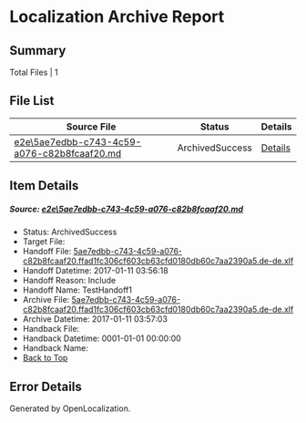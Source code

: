 # <a name='report-top'></a> Localization Archive Report

## Summary
 Total Files | 1

## File List
 Source File | Status | Details 
 ----------- | ------ | ------- 
 [e2e\5ae7edbb-c743-4c59-a076-c82b8fcaaf20.md](https://github.com/OpenLocalizationTestOrg/ol-test0/blob/5477e66ac4390d114b30efbee5b0660f8e919cd6/e2e/5ae7edbb-c743-4c59-a076-c82b8fcaaf20.md) | ArchivedSuccess | [Details](#4f268c51e4c1d9b6773f0a1483ca46e100c9c3034)

## Item Details
##### <a name='4f268c51e4c1d9b6773f0a1483ca46e100c9c3034'></a> Source: [e2e\5ae7edbb-c743-4c59-a076-c82b8fcaaf20.md](https://github.com/OpenLocalizationTestOrg/ol-test0/blob/5477e66ac4390d114b30efbee5b0660f8e919cd6/e2e/5ae7edbb-c743-4c59-a076-c82b8fcaaf20.md)
* Status: ArchivedSuccess
* Target File: 
* Handoff File: [5ae7edbb-c743-4c59-a076-c82b8fcaaf20.ffad1fc306cf603cb63cfd0180db60c7aa2390a5.de-de.xlf](https://github.com/OpenLocalizationTestOrg/ol-test0-handoff/blob/c295ae09302eece887d461ff52026cb062a32916/ol-handoff/OpenLocalizationTestOrg/ol-test0-dede/shujia/ht/5ae7edbb-c743-4c59-a076-c82b8fcaaf20.ffad1fc306cf603cb63cfd0180db60c7aa2390a5.de-de.xlf)
* Handoff Datetime: 2017-01-11 03:56:18
* Handoff Reason: Include
* Handoff Name: TestHandoff1
* Archive File: [5ae7edbb-c743-4c59-a076-c82b8fcaaf20.ffad1fc306cf603cb63cfd0180db60c7aa2390a5.de-de.xlf](https://github.com/OpenLocalizationTestOrg/ol-test0-handoff/blob/92400d77d320ab1c1f7954fa0d9237dad8091659/ol-archive/OpenLocalizationTestOrg/ol-test0-dede/shujia/ht/5ae7edbb-c743-4c59-a076-c82b8fcaaf20.ffad1fc306cf603cb63cfd0180db60c7aa2390a5.de-de.xlf)
* Archive Datetime: 2017-01-11 03:57:03
* Handback File: 
* Handback Datetime: 0001-01-01 00:00:00
* Handback Name: 
* [Back to Top](#report-top)


## Error Details

Generated by OpenLocalization.

